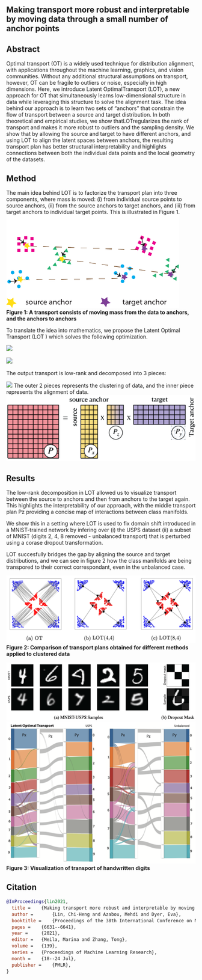 ## Making transport more robust and interpretable by moving data through a small number of anchor points

## Abstract
Optimal transport (OT) is a widely used technique for distribution alignment, with applications throughout the machine learning, graphics, and vision communities. Without any additional structural assumptions on transport, however, OT can be fragile to outliers or noise, especially in high dimensions. Here, we introduce Latent OptimalTransport (LOT), a new approach for OT that simultaneously learns low-dimensional structure in data while leveraging this structure to solve the alignment task.  The idea behind our approach is to learn two sets of “anchors” that constrain the flow of transport between a source and target distribution. In both theoretical and empirical studies, we show thatLOTregularizes the rank of transport and makes it more robust to outliers and the sampling density. We show that by allowing the source and target to have different anchors, and using LOT to align the latent spaces between anchors,  the resulting transport plan has better structural interpretability and highlights connections between both the individual data points and the local geometry of the datasets.

## Method
The main idea behind LOT is to factorize the transport plan into three components, where mass is moved: (i) from individual source points to source anchors, (ii) from the source anchors to target anchors, and (iii) from target anchors to individual target points. This is illustrated in Figure 1.
![](imgs/illus.png)
**Figure 1: A transport consists of moving mass from the data to anchors, and the anchors to anchors**

To translate the idea into mathematics, we propose the Latent Optimal Transport (LOT ) which solves the following optimization.

![](https://latex.codecogs.com/svg.latex?\min_{\mathbf{P},z}\langle&space;\mathbf{P}_x,\mathbf{C}_x\rangle&space;&plus;&space;\langle&space;\mathbf{P}_z,\mathbf{C}_z\rangle&space;&plus;&space;\langle&space;\mathbf{P}_y,\mathbf{C}_y\rangle)

![](https://latex.codecogs.com/svg.latex?s.t.~\mathbf{P}_x1=\mu,~\mathbf{P}^T_y1=\nu,~\mathbf{P}^T_x1=z_x,~\mathbf{P}_y1=z_y,~\mathbf{P}_z1=z_x,~\mathbf{P}^T_z1=z_y)

The output transport is low-rank and decomposed into 3 pieces:

![](https://latex.codecogs.com/svg.latex?\mathbf{P}=\mathbf{P}_{x}%20\operatorname{diag}\left(\mathbf{u}_{z}^{-1}\right)%20\mathbf{P}_{z}%20\operatorname{diag}\left(\mathbf{v}_{z}^{-1}\right)%20\mathbf{P}_{y})
The outer 2 pieces represents the clustering of data, and the inner piece represents the alignment of data.
![](imgs/lott.png)

## Results
The low-rank decomposition in LOT allowed us to visualize transport between the source to anchors and then from anchors to the target again. This highlights the interpretability of our approach, with the middle transport plan Pz providing a concise map of interactions between class manifolds. 

We show this in a setting where LOT is used to fix domain shift introduced in a MNIST-trained network by infering over (i) the USPS dataset (ii) a subset of MNIST (digits 2, 4, 8 removed - unbalanced transport) that is perturbed using a corase dropout transformation.

LOT succesfully bridges the gap by aligning the source and target distributions, and we can see in figure 2 how the class manifolds are being transpored to their correct correspondant, even in the unbalanced case.

![](imgs/figure1_red.png)
**Figure 2: Comparison of transport plans obtained for different methods applied to clustered data**

![](imgs/minist.png)
![](imgs/figure2.png)
**Figure 3: Visualization of transport of handwritten digits**

## Citation

```bibtex
@InProceedings{lin2021,
  title = 	 {Making transport more robust and interpretable by moving data through a small number of anchor points},
  author =       {Lin, Chi-Heng and Azabou, Mehdi and Dyer, Eva},
  booktitle = 	 {Proceedings of the 38th International Conference on Machine Learning},
  pages = 	 {6631--6641},
  year = 	 {2021},
  editor = 	 {Meila, Marina and Zhang, Tong},
  volume = 	 {139},
  series = 	 {Proceedings of Machine Learning Research},
  month = 	 {18--24 Jul},
  publisher =    {PMLR},
}
```
